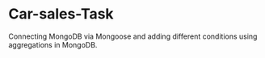 # Car-sales-Task
Connecting MongoDB via Mongoose and adding different conditions using aggregations in MongoDB.
